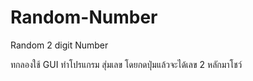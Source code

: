 # Random-Number
Random 2 digit Number

ทกลองใช้ GUI ทำโปรแกรม สุ่มเลข โดยกดปุ่มแล้วจะได้เลข 2 หลักมาโชว์
